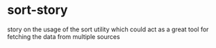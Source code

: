 # sort-story
story on the usage of the sort utility which could act as a great tool for fetching the data from multiple sources
